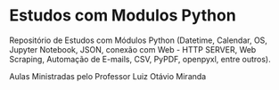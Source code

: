 # Estudos com Modulos Python
 Repositório de Estudos com Módulos Python (Datetime, Calendar, OS, Jupyter Notebook, JSON, conexão com Web - HTTP SERVER, Web Scraping, Automação de E-mails, CSV, PyPDF, openpyxl, entre outros).

 Aulas Ministradas pelo Professor Luiz Otávio Miranda
